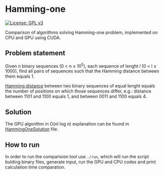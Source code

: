 # Hamming-one
[![License: GPL v3](https://img.shields.io/badge/License-GPLv3-blue.svg)](https://www.gnu.org/licenses/gpl-3.0)

Comparison of algorithms solving Hamming-one problem, implemented on CPU and GPU using CUDA.

## Problem statement

Given *n* binary sequences (0 &lt; n &le; 10<sup>5</sup>), each sequence of lenght *l* (0 &lt; l &le; 1000), find all pairs of sequences such that the Hamming distance between them equals 1.

[Hamming distance](https://en.wikipedia.org/wiki/Hamming_distance) between two binary sequences of equal lenght equals the number of positions on which those sequences differ, e.g.:
distance between 1101 and 1100 equals 1, and between 0011 and 1100 equals 4.

## Solution

The GPU algorithm in O(nl log n) explanation can be found in [HammingOneSolution](https://github.com/dkozykowski/Hamming-one/blob/master/HammingOneSolution.pdf) file.

## How to run

In order to run the comparision tool use `./run`, which will run the script bulding binary files, generate input, run the GPU and CPU codes and print calculation time comparation.
